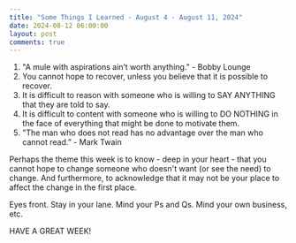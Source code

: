 ```yaml
---
title: "Some Things I Learned - August 4 - August 11, 2024"
date: 2024-08-12 06:00:00
layout: post
comments: true
---
```


1. "A mule with aspirations ain’t worth anything." - Bobby Lounge
2. You cannot hope to recover, unless you believe that it is possible to recover.
3. It is difficult to reason with someone who is willing to SAY ANYTHING that they are told to say.
4. It is difficult to content with someone who is willing to DO NOTHING in the face of everything that might be done to motivate them.
5. "The man who does not read has no advantage over the man who cannot read.” - Mark Twain


Perhaps the theme this week is to know - deep in your heart - that you cannot hope to change someone who doesn't want (or see the need) to change. And furthermore, to acknowledge that it may not be your place to affect the change in the first place.

Eyes front. Stay in your lane. Mind your Ps and Qs. Mind your own business, etc.

HAVE A GREAT WEEK!

